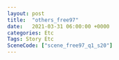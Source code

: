 ```yaml
---
layout: post
title:  "others_free97"
date:   2021-03-31 06:00:00 +0000
categories: Etc
Tags: Story Etc
SceneCode: ["scene_free97_q1_s20"]
---
```

